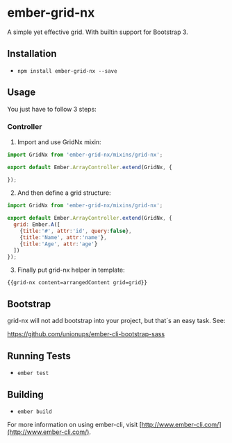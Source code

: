 # ember-grid-nx

A simple yet effective grid. With builtin support for Bootstrap 3.

## Installation

* `npm install ember-grid-nx --save`

## Usage

You just have to follow 3 steps:

### Controller

1) Import and use GridNx mixin:

```javascript
import GridNx from 'ember-grid-nx/mixins/grid-nx';

export default Ember.ArrayController.extend(GridNx, {

});
```

2) And then define a grid structure:

```javascript
import GridNx from 'ember-grid-nx/mixins/grid-nx';

export default Ember.ArrayController.extend(GridNx, {
  grid: Ember.A([
    {title:'#', attr:'id', query:false},
    {title:'Name', attr:'name'},
    {title:'Age', attr:'age'}
  ])
});
```

3) Finally put grid-nx helper in template:

```
{{grid-nx content=arrangedContent grid=grid}}
```

## Bootstrap

grid-nx will not add bootstrap into your project, but that´s an easy task. See:

https://github.com/unionups/ember-cli-bootstrap-sass

## Running Tests

* `ember test`

## Building

* `ember build`

For more information on using ember-cli, visit [http://www.ember-cli.com/](http://www.ember-cli.com/).
